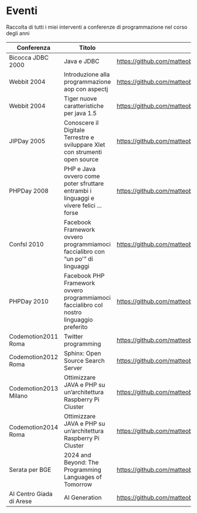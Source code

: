 # Eventi
Raccolta di tutti i miei interventi a conferenze di programmazione nel corso degli anni

| Conferenza | Titolo | Repository |
|-----------------|-------------|-------------|
| Bicocca JDBC 2000 | Java e JDBC | https://github.com/matteobaccan/BicoccaJDBC2000 |
| Webbit 2004 | Introduzione alla programmazione aop con aspectj | https://github.com/matteobaccan/Webbit04 |
| Webbit 2004 | Tiger nuove caratteristiche per java 1.5 | https://github.com/matteobaccan/Webbit04 |
| JIPDay 2005 | Conoscere il Digitale Terrestre e sviluppare Xlet con strumenti open source | https://github.com/matteobaccan/JIPDay2005 |
| PHPDay 2008 | PHP e Java ovvero come poter sfruttare entrambi i linguaggi e vivere felici ... forse | https://github.com/matteobaccan/PHPDay2008 |
| Confsl 2010 | Facebook Framework ovvero programmiamoci faccialibro con “un po'” di linguaggi | https://github.com/matteobaccan/Confsl2010 |
| PHPDay 2010 | Facebook PHP Framework ovvero programmiamoci faccialibro col nostro linguaggio preferito | https://github.com/matteobaccan/PHPDay2010 |
| Codemotion2011 Roma | Twitter programming | https://github.com/matteobaccan/Codemotion2011 |
| Codemotion2012 Roma | Sphinx: Open Source Search Server  | https://github.com/matteobaccan/Codemotion2012 |
| Codemotion2013 Milano | Ottimizzare JAVA e PHP su un’architettura Raspberry Pi Cluster  | https://github.com/matteobaccan/Codemotion2013 |
| Codemotion2014 Roma | Ottimizzare JAVA e PHP su un’architettura Raspberry Pi Cluster  | https://github.com/matteobaccan/Codemotion2014 |
| Serata per BGE | 2024 and Beyond: The Programming Languages of Tomorrow | https://github.com/matteobaccan/ProgrammingLanguagesOfTomorrow |
| AI Centro Giada di Arese | AI Generation | https://github.com/matteobaccan/AIGeneration |
